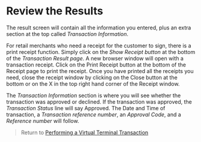 

# Review the Results

The result screen will contain all the information you entered, plus an extra section at the top called *Transaction Information*.

For retail merchants who need a receipt for the customer to sign, there is a print receipt function. Simply click on the *Show Receipt button* at the bottom of the *Transaction Result page*. A new browser window will open with a transaction receipt. Click on the Print Receipt button at the bottom of the Receipt page to print the receipt. Once you have printed all the receipts you need, close the receipt window by clicking on the Close button at the bottom or on the X in the top right hand corner of the Receipt window.

The *Transaction Information* section is where you will see whether the transaction was approved or declined. If the transaction was approved, the *Transaction Status* line will say Approved. The Date and Time of transaction, a *Transaction reference number*, an *Approval Code*, and a *Reference number* will follow.


> Return to [Performing a Virtual Terminal Transaction](?path=docs/additionalInfo/VirtualTerminal.md)